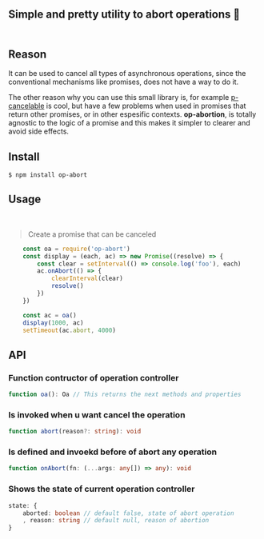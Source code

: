 <br>

<h2> Simple and pretty utility to abort operations 🚏
<br>
<br>

## Reason

It can be used to cancel all types of asynchronous operations, since the conventional mechanisms like promises, does not have a way to do it.

The other reason why you can use this small library is, for example [p-cancelable](https://github.com/sindresorhus/p-cancelable) is cool, but have a few problems when used in promises that return other promises, 
or in other espesific contexts. 
**op-abortion**, is totally agnostic to the logic of a promise and this makes it simpler to clearer and avoid side effects.


## Install

```
$ npm install op-abort
```

## Usage
<br>

> Create a promise that can be canceled

```js
    const oa = require('op-abort')
    const display = (each, ac) => new Promise((resolve) => {
        const clear = setInterval(() => console.log('foo'), each)
        ac.onAbort(() => {
            clearInterval(clear)
            resolve()
        })
    })

    const ac = oa()
    display(1000, ac)
    setTimeout(ac.abort, 4000)
```

## API

### Function contructor of operation controller
```ts
function oa(): Oa // This returns the next methods and properties
```

### Is invoked when u want cancel the operation
```ts
function abort(reason?: string): void
```

### Is defined and invoekd before of abort any operation
```ts
function onAbort(fn: (...args: any[]) => any): void
```

### Shows the state of current operation controller 
```ts
state: {
    aborted: boolean // default false, state of abort operation
    , reason: string // default null, reason of abortion
}
```

